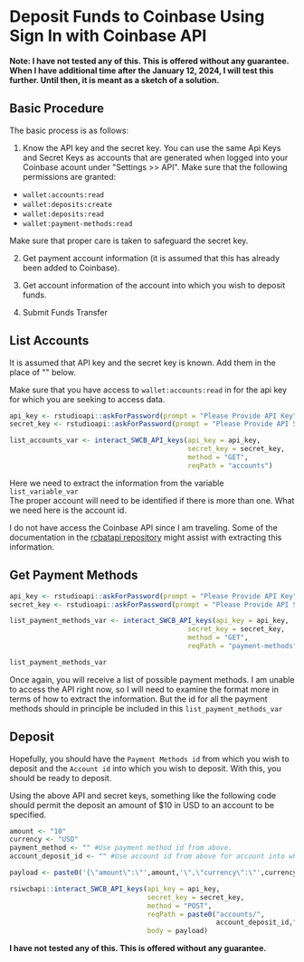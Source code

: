 # Deposit Funds to Coinbase Using Sign In with Coinbase API

**Note: I have not tested any of this.  This is offered without any guarantee.**
**When I have additional time after the January 12, 2024, I will test this**
**further.  Until then, it is meant as a sketch of a solution.**

## Basic Procedure

The basic process is as follows:
            
1. Know the API key and the secret key.  You can use the same Api Keys and Secret Keys as accounts that are generated when logged into your Coinbase acount under "Settings >> API". Make sure that the following permissions are granted:

  - `wallet:accounts:read`
  - `wallet:deposits:create`
  - `wallet:deposits:read`
  - `wallet:payment-methods:read`

Make sure that proper care is taken to safeguard the secret key.

2. Get payment account information (it is assumed that this has already been added to Coinbase).

3. Get account information of the account into which you wish to deposit funds.

4. Submit Funds Transfer 

## List Accounts 

It is assumed that API key and the secret key is known.  Add them in the place 
of "" below.

Make sure that you have access to `wallet:accounts:read` in for the api key for which you are seeking to access data.

``` r
api_key <- rstudioapi::askForPassword(prompt = "Please Provide API Key")
secret_key <- rstudioapi::askForPassword(prompt = "Please Provide API Secret Key")

list_accounts_var <- interact_SWCB_API_keys(api_key = api_key,
                                            secret_key = secret_key,
                                            method = "GET",
                                            reqPath = "accounts")
```

Here we need to extract the information from the variable `list_variable_var`  
The proper account will need to be identified if there is more than one.
What we need here is the account id.

I do not have access the Coinbase API since I am traveling.  Some of the documentation
in the [rcbatapi repository](https://github.com/Squirrel-hue/rcbatapi) might 
assist with extracting this information.

## Get Payment Methods

``` r
api_key <- rstudioapi::askForPassword(prompt = "Please Provide API Key")
secret_key <- rstudioapi::askForPassword(prompt = "Please Provide API Secret Key")

list_payment_methods_var <- interact_SWCB_API_keys(api_key = api_key,
                                            secret_key = secret_key,
                                            method = "GET",
                                            reqPath = "payment-methods")

list_payment_methods_var
```

Once again, you will receive a list of possible payment methods.  I am unable to
access the API right now, so I will need to examine the format more in terms of 
how to extract the information.  But the id for all the payment methods should 
in principle be included in this `list_payment_methods_var`

## Deposit

Hopefully, you should have the `Payment Methods id` from which you wish to 
deposit and the `Account id` into which you wish to deposit. With this, you 
should be ready to deposit.

Using the above API and secret keys, something like the following code should 
permit the deposit an amount of $10 in USD to an account to be specified.

``` r
amount <- "10"
currency <- "USD"
payment_method <- "" #Use payment method id from above.
account_deposit_id <- "" #Use account id from above for account into which deposit was desired.

payload <- paste0('{\"amount\":\"',amount,'\",\"currency\":\"',currency,'\",\"payment_method\":\"',payment_method,'\"}')

rsiwcbapi::interact_SWCB_API_keys(api_key = api_key,
                                  secret_key = secret_key,
                                  method = "POST",
                                  reqPath = paste0("accounts/",
                                                   account_deposit_id,"/deposits"),
                                  body = payload)

```

**I have not tested any of this.  This is offered without any guarantee.**
